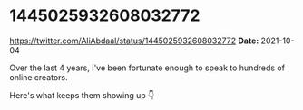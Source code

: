 # 1445025932608032772
https://twitter.com/AliAbdaal/status/1445025932608032772
**Date:** 2021-10-04

Over the last 4 years, I've been fortunate enough to speak to hundreds of online creators.

Here's what keeps them showing up 👇
